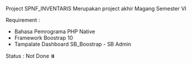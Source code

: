 Project SPNF_INVENTARIS
Merupakan project akhir Magang Semester VI

Requirement : 
* Bahasa Pemrograma PHP Native
* Framework Boostrap 10
* Tampalate Dashboard SB_Boostrap - SB Admin

Status : Not Done ⏸️
